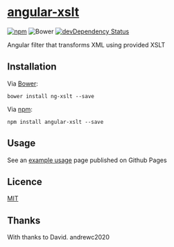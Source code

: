 # [angular-xslt][project-page]
[![npm][npm-shield]][npm] ![Bower][bower-shield] [![devDependency Status][david-dev-shield]][david]

Angular filter that transforms XML using provided XSLT

## Installation
Via [Bower]:
```
bower install ng-xslt --save
```

Via [npm]:
```
npm install angular-xslt --save
```

## Usage
See an [example usage][project-page] page published on Github Pages

## Licence
[MIT](LICENSE)

[project-page]: http://krtnio.github.io/angular-xslt/
[Bower]: http://bower.io/
[npm]: https://npmjs.org/package/angular-xslt
[david]: https://david-dm.org/krtnio/angular-xslt#info=devDependencies
[bower-shield]: https://img.shields.io/bower/v/angular-xslt.svg
[npm-shield]: https://img.shields.io/npm/v/angular-xslt.svg
[david-dev-shield]: https://david-dm.org/krtnio/angular-xslt/dev-status.svg

## Thanks
With thanks to David. 
andrewc2020
